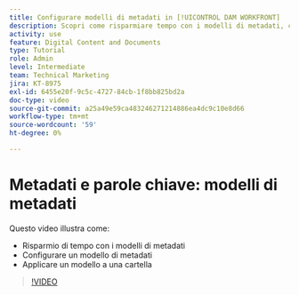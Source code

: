 ```yaml
---
title: Configurare modelli di metadati in [!UICONTROL DAM WORKFRONT]
description: Scopri come risparmiare tempo con i modelli di metadati, configurare un modello di metadati e applicare un modello a una cartella in [!UICONTROL DAM WORKFRONT].
activity: use
feature: Digital Content and Documents
type: Tutorial
role: Admin
level: Intermediate
team: Technical Marketing
jira: KT-8975
exl-id: 6455e20f-9c5c-4727-84cb-1f8bb825bd2a
doc-type: video
source-git-commit: a25a49e59ca483246271214886ea4dc9c10e8d66
workflow-type: tm+mt
source-wordcount: '59'
ht-degree: 0%

---
```


# Metadati e parole chiave: modelli di metadati

Questo video illustra come:

* Risparmio di tempo con i modelli di metadati
* Configurare un modello di metadati
* Applicare un modello a una cartella

>[!VIDEO](https://video.tv.adobe.com/v/335238/?quality=12&learn=on)
